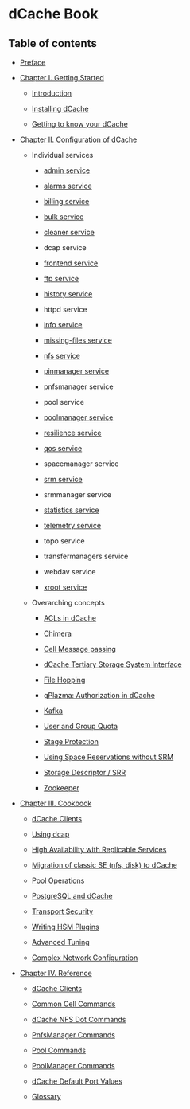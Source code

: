 dCache Book
===========

## Table of contents

-   [Preface](preface.md)

-   [Chapter I. Getting Started](intro.md)

    -   [Introduction](intro.md)

    -   [Installing dCache](install.md)

    -   [Getting to know your dCache](intouch.md)

-   [Chapter II. Configuration of dCache](config.md)

    - Individual services

        - [admin service](config-admin.md)

        - [alarms service](config-alarms.md)

        - [billing service](config-billing.md)

        - [bulk service](config-bulk.md)

        - [cleaner service](config-cleaner.md)

        - dcap service

        - [frontend service](config-frontend.md)

        - [ftp service](config-ftp.md)

        - [history service](config-history.md)

        - httpd service

        - [info service](config-info-provider.md)

        - [missing-files service](config-missing-files.md)

        - [nfs service](config-nfs.md)

        - [pinmanager service](config-pinmanager.md)

        - pnfsmanager service

        - pool service

        - [poolmanager service](config-PoolManager.md)

        - [resilience service](config-resilience.md)

        - [qos service](config-qos-engine.md)

        - spacemanager service

        - [srm service](config-SRM.md)

        - srmmanager service

        - [statistics service](config-statistics.md)

        - [telemetry service](config-telemetry.md)

        - topo service

        - transfermanagers service

        - webdav service

        - [xroot service](config-xrootd.md)

    - Overarching concepts

        - [ACLs in dCache](config-acl.md)

        - [Chimera](config-chimera.md)

        - [Cell Message passing](config-message-passing.md)

        - [dCache Tertiary Storage System Interface](config-hsm.md)

        - [File Hopping](config-hopping.md)

        - [gPlazma: Authorization in dCache](config-gplazma.md)

        - [Kafka](kafkaproducer.md)

        - [User and Group Quota](quota.md)

        - [Stage Protection](config-stage-protection.md)

        - [Using Space Reservations without SRM](config-write-token.md)

        - [Storage Descriptor / SRR](srr.md)

        - [Zookeeper](config-zookeeper.md)

-   [Chapter III. Cookbook](cookbook.md)

    - [dCache Clients](cookbook-clients.md)

    - [Using dcap](cookbook-dCap.md)

    - [High Availability with Replicable Services](cookbook-ha-with-replicable-services.md)

    - [Migration of classic SE (nfs, disk) to dCache](cookbook-classic-se-to-dcache.md)

    - [Pool Operations](cookbook-pool.md)

    - [PostgreSQL and dCache](cookbook-postgres.md)

    - [Transport Security](cookbook-transport-security.md)

    - [Writing HSM Plugins](cookbook-writing-hsm-plugins.md)

    - [Advanced Tuning](cookbook-advanced.md)

    - [Complex Network Configuration](cookbook-net.md)

-   [Chapter IV. Reference](reference.md)

    - [dCache Clients](rf-clients.md)

    - [Common Cell Commands](rf-cc-common.md)

    - [dCache NFS Dot Commands](rf-dot-commands.md)

    - [PnfsManager Commands](rf-cc-pnfsm.md)

    - [Pool Commands](rf-cc-pool.md)

    - [PoolManager Commands](rf-cc-pm.md)

    - [dCache Default Port Values](rf-ports.md)

    - [Glossary](rf-glossary.md)
